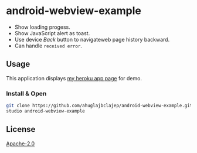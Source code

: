 # android-webview-example
* Show loading progess.
* Show JavaScript alert as toast.
* Use device *Back* button to navigateweb page history backward.
* Can handle `received error`.

## Usage
This application displays [my heroku app page](https://ajax-qrcode-springboot.herokuapp.com) for demo.

### Install & Open
```sh
git clone https://github.com/ahuglajbclajep/android-webview-example.git
studio android-webview-example
```

## License
[Apache-2.0](LICENSE)
